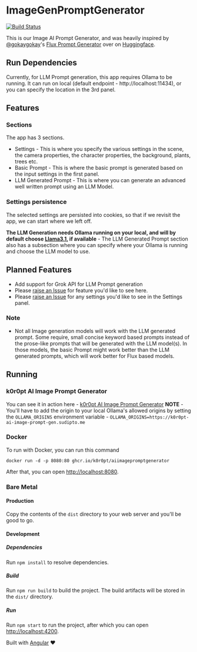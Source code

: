 # ImageGenPromptGenerator

[![Build Status](https://github.com/k0r0pt/aiImagePromptGenerator/actions/workflows/build.yml/badge.svg)](https://github.com/k0r0pt/aiImagePromptGenerator/actions/workflows/build.yml)

This is our Image AI Prompt Generator, and was heavily inspired by [@gokaygokay](https://huggingface.co/gokaygokay)'s [Flux Prompt Generator](https://huggingface.co/spaces/gokaygokay/FLUX-Prompt-Generator) over on [Huggingface](https://huggingface.co).

## Run Dependencies

Currently, for LLM Prompt generation, this app requires Ollama to be running. It can run on local (default endpoint - http://localhost:11434), or you can specify the location in the 3rd panel.

## Features

### Sections

The app has 3 sections.

* Settings - This is where you specify the various settings in the scene, the camera properties, the character properties, the background, plants, trees etc.
* Basic Prompt - This is where the basic prompt is generated based on the input settings in the first panel.
* LLM Generated Prompt - This is where you can generate an advanced well written prompt using an LLM Model.

### Settings persistence

The selected settings are persisted into cookies, so that if we revisit the app, we can start where we left off.

**The LLM Generation needs Ollama running on your local, and will by default choose [Llama3.1](https://ollama.com/library/llama3.1), if available** - The LLM Generated Prompt section also has a subsection where you can specify where your Ollama is running and choose the LLM model to use.

## Planned Features

* Add support for Grok API for LLM Prompt generation
* Please [raise an Issue](./issues/new) for feature you'd like to see here.
* Please [raise an Issue](./issues/new) for any settings you'd like to see in the Settings panel.

### Note

* Not all Image generation models will work with the LLM generated prompt. Some require, small concise keyword based prompts instead of the prose-like prompts that will be generated with the LLM model(s). In those models, the basic Prompt might work better than the LLM generated prompts, which will work better for Flux based models.

## Running

### k0r0pt AI Image Prompt Generator

You can see it in action here - [k0r0pt AI Image Prompt Generator](https://k0r0pt-ai-image-prompt-gen.sudipto.me)
**NOTE** - You'll have to add the origin to your local Ollama's allowed origins by setting the `OLLAMA_ORIGINS` environment variable - `OLLAMA_ORIGINS=https://k0r0pt-ai-image-prompt-gen.sudipto.me`

### Docker

To run with Docker, you can run this command

```shell
docker run -d -p 8080:80 ghcr.io/k0r0pt/aiimagepromptgenerator
```

After that, you can open [http://localhost:8080](http://localhost:8080).


### Bare Metal

#### Production

Copy the contents of the `dist` directory to your web server and you'll be good to go.

#### Development

##### Dependencies

Run `npm install` to resolve dependencies.

##### Build

Run `npm run build` to build the project. The build artifacts will be stored in the `dist/` directory.

##### Run

Run `npm start` to run the project, after which you can open [http://localhost:4200](http://localhost:4200).



Built with [Angular](https://angular.dev/) :heart: